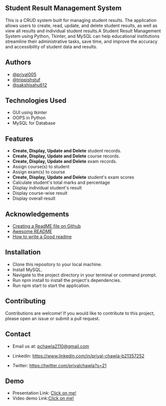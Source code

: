 
## Student Result Management System

This is a CRUD system built for managing student results. The application allows users to create, read, update, and delete student results, as well as view all results and individual student results.A Student Result Management System using Python, Tkinter, and MySQL can help educational institutions streamline their administrative tasks, save time, and improve the accuracy and accessibility of student data and results.

## Authors

- [@priyal005](https://github.com/priyal005)
- [@trippishstuf](https://github.com/trippishstuf)
- [@sakshisahu612](https://github.com/sakshisahu612)

## Technologies Used
- GUI using  tkinter
- OOPS in Python
- MySQL for Database


## Features 
- **Create, Display, Update and Delete** student records.
- **Create, Display, Update and Delete** course records.
- **Create, Display, Update and Delete** exam records.
- Assign course(s) to student
- Assign exam(s) to course
- **Create, Display, Update and Delete** student's exam scores
- Calculate student's total marks and percentage
- Display individual student's result
- Display course-wise result
- Display overall result


## Acknowledgements

 - [Creating a ReadME file on Github](https://www.youtube.com/watch?v=MCo1UtflJHM)
 - [Awesome README](https://www.youtube.com/watch?v=QcZKsbgsLa4&t=231s)
 - [How to write a Good readme](https://www.youtube.com/watch?v=Rtpu2cWz7W8&t=346s)


## Installation


- Clone this repository to your local machine.
- Install MySQL.
- Navigate to the project directory in your    terminal or command prompt.
- Run npm install to install the project's dependencies.
- Run npm start to start the application.
    

## Contributing

Contributions are welcome! If you would like to contribute to this project, please open an issue or submit a pull request.




## Contact
- Email us at: pchawla2110@gmail.com
- Linkedin: https://www.linkedin.com/in/priyal-chawla-b21357252

- Twitter: https://twitter.com/priyalchawla?s=21
## Demo
- Presentation Link: [Click on me!](https://www.canva.com/design/DAFZCAykJzM/XCkZmuvWIq6iVjQqE8_wFw/edit?analyticsCorrelationId=51161939-241c-433e-b5a6-c52f51c01b0a)
- Video demo Link:[Click on me!](https://drive.google.com/drive/folders/1iag5k9zBf3nKaEySXZTDbarPzjIHJDmH?usp=share_link)


